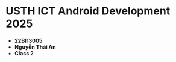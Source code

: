 USTH ICT Android Development 2025
========================================

* **22BI13005**
* **Nguyễn Thái An**
* **Class 2**
